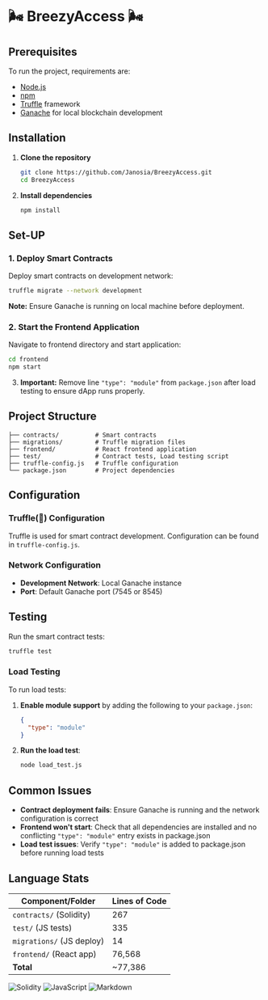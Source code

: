 # 🌬 BreezyAccess 🌬

## Prerequisites

To run the project, requirements are:

- [Node.js](https://nodejs.org/) 
- [npm](https://www.npmjs.com/) 
- [Truffle](https://trufflesuite.com/) framework
- [Ganache](https://trufflesuite.com/ganache/) for local blockchain development

## Installation 

1. **Clone the repository**
   ```bash
   git clone https://github.com/Janosia/BreezyAccess.git
   cd BreezyAccess
   ```

2. **Install dependencies**
   ```bash
   npm install
   ```

## Set-UP 

### 1. Deploy Smart Contracts

Deploy smart contracts on development network:

```bash
truffle migrate --network development
```

**Note:** Ensure Ganache is running on local machine before deployment.

### 2. Start the Frontend Application

Navigate to frontend directory and start application:

```bash
cd frontend
npm start
```

3. **Important:** Remove line `"type": "module"` from `package.json` after load testing to ensure dApp runs properly.

## Project Structure

```
├── contracts/          # Smart contracts
├── migrations/         # Truffle migration files
├── frontend/           # React frontend application
├── test/               # Contract tests, Load testing script
├── truffle-config.js   # Truffle configuration
└── package.json        # Project dependencies
```

##  Configuration

###  Truffle(🍫) Configuration 

Truffle is used for smart contract development. Configuration can be found in `truffle-config.js`.

### Network Configuration

- **Development Network**: Local Ganache instance
- **Port**: Default Ganache port (7545 or 8545)

## Testing 

Run the smart contract tests:

```bash
truffle test
```
### Load Testing

To run load tests:

1. **Enable module support** by adding the following to your `package.json`:
   ```json
   {
     "type": "module"
   }
   ```

2. **Run the load test**:
   ```bash
   node load_test.js
   ```

## Common Issues 

- **Contract deployment fails**: Ensure Ganache is running and the network configuration is correct
- **Frontend won't start**: Check that all dependencies are installed and no conflicting `"type": "module"` entry exists in package.json
- **Load test issues**: Verify `"type": "module"` is added to package.json before running load tests

## Language Stats
| Component/Folder          | Lines of Code |
| ------------------------- | ------------- |
| `contracts/` (Solidity)   | 267           |
| `test/` (JS tests)        | 335           |
| `migrations/` (JS deploy) | 14            |
| `frontend/` (React app)   | 76,568        |
| **Total**                 | \~77,386      |

![Solidity](https://img.shields.io/badge/Solidity-267%20lines-blueviolet?style=flat&logo=ethereum)
![JavaScript](https://img.shields.io/badge/JavaScript-76500%2B%20lines-yellow?style=flat&logo=javascript)
![Markdown](https://img.shields.io/badge/Markdown-67%20lines-blue?style=flat&logo=markdown)



